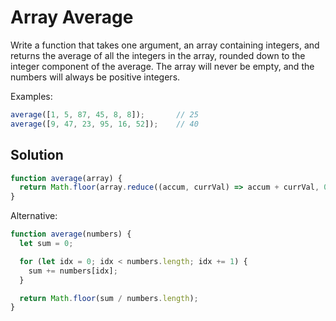 # Array Average
Write a function that takes one argument, an array containing integers, and returns the average of all the integers in the array, rounded down to the integer component of the average. The array will never be empty, and the numbers will always be positive integers.

Examples:
```js
average([1, 5, 87, 45, 8, 8]);       // 25
average([9, 47, 23, 95, 16, 52]);    // 40
```


## Solution
```js
function average(array) {
  return Math.floor(array.reduce((accum, currVal) => accum + currVal, 0) / array.length)
}
```

Alternative:
```js
function average(numbers) {
  let sum = 0;

  for (let idx = 0; idx < numbers.length; idx += 1) {
    sum += numbers[idx];
  }

  return Math.floor(sum / numbers.length);
}
```